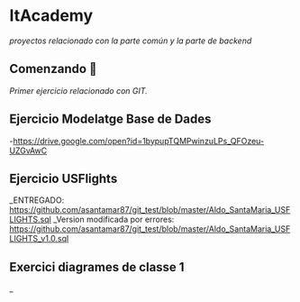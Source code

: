 # ItAcademy

_proyectos relacionado con la parte común y la parte de backend_

## Comenzando 🚀

_Primer ejercicio relacionado con GIT._

## Ejercicio Modelatge Base de Dades
-https://drive.google.com/open?id=1bypupTQMPwinzuLPs_QFOzeu-UZGvAwC

## Ejercicio USFlights

_ENTREGADO: https://github.com/asantamar87/git_test/blob/master/Aldo_SantaMaria_USFLIGHTS.sql
_Version modificada por errores: https://github.com/asantamar87/git_test/blob/master/Aldo_SantaMaria_USFLIGHTS_v1.0.sql

## Exercici diagrames de classe 1
_

